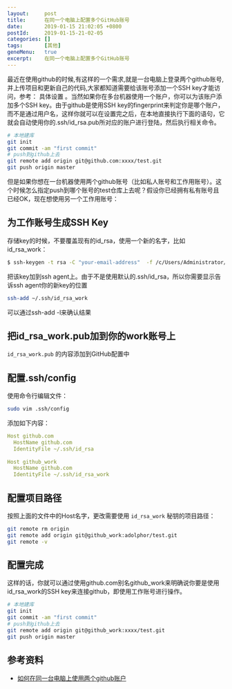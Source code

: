 ```yaml
---
layout:     post
title:      在同一个电脑上配置多个GitHub账号
date:       2019-01-15 21:02:05 +0800
postId:     2019-01-15-21-02-05
categories: []
tags:       [其他]
geneMenu:   true
excerpt:    在同一个电脑上配置多个GitHub账号
---
```


最近在使用github的时候,有这样的一个需求,就是一台电脑上登录两个github账号,并上传项目和更新自己的代码,大家都知道需要给该账号添加一个SSH key才能访问，参考： 具体设置 。当然如果你在多台机器使用一个账户，你可以为该账户添加多个SSH key。由于github是使用SSH key的fingerprint来判定你是哪个账户，而不是通过用户名，这样你就可以在设置完之后，在本地直接执行下面的语句，它就会自动使用你的.ssh/id_rsa.pub所对应的账户进行登陆，然后执行相关命令。

```bash
# 本地建库
git init
git commit -am "first commit" 
# push到github上去
git remote add origin git@github.com:xxxx/test.git
git push origin master
```
但是如果你想在一台机器使用两个github账号（比如私人账号和工作用账号）。这个时候怎么指定push到哪个账号的test仓库上去呢？假设你已经拥有私有账号且已经OK，现在想使用另一个工作用账号：

## 为工作账号生成SSH Key

存储key的时候，不要覆盖现有的id_rsa，使用一个新的名字，比如id_rsa_work：

```bash
$ ssh-keygen -t rsa -C "your-email-address"  -f /c/Users/Administrator/.ssh/id_rsa_work
```

把该key加到ssh agent上。由于不是使用默认的.ssh/id_rsa，所以你需要显示告诉ssh agent你的新key的位置

```bash
ssh-add ~/.ssh/id_rsa_work
```
可以通过ssh-add -l来确认结果
 
## 把id_rsa_work.pub加到你的work账号上

`id_rsa_work.pub` 的内容添加到GitHub配置中

## 配置.ssh/config

使用命令行编辑文件：

```bash
sudo vim .ssh/config
```

添加如下内容：

```yaml 
Host github.com
  HostName github.com
  IdentityFile ~/.ssh/id_rsa
 
Host github_work
  HostName github.com
  IdentityFile ~/.ssh/id_rsa_work
```

## 配置项目路径

按照上面的文件中的Host名字，更改需要使用 `id_rsa_work` 秘钥的项目路径：

```bash
git remote rm origin
git remote add origin git@github_work:adolphor/test.git
git remote -v
```

## 配置完成

这样的话，你就可以通过使用github.com别名github_work来明确说你要是使用id_rsa_work的SSH key来连接github，即使用工作账号进行操作。

```bash
# 本地建库
git init
git commit -am "first commit"
# push到github上去
git remote add origin git@github_work:xxxx/test.git
git push origin master
```

## 参考资料

* [如何在同一台电脑上使用两个github账户](https://blog.csdn.net/wolfking0608/article/details/78512171)
